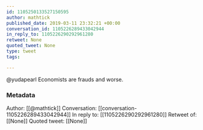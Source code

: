 ```yaml
---
id: 1105250133527150595
author: mathtick
published_date: 2019-03-11 23:32:21 +00:00
conversation_id: 1105226289433042944
in_reply_to: 1105226290292961280
retweet: None
quoted_tweet: None
type: tweet
tags:

---
```


@yudapearl Economists are frauds and worse.

### Metadata

Author: [[@mathtick]]
Conversation: [[conversation-1105226289433042944]]
In reply to: [[1105226290292961280]]
Retweet of: [[None]]
Quoted tweet: [[None]]
